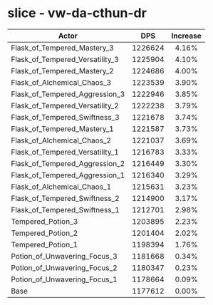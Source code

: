 # slice - vw-da-cthun-dr
| Actor | DPS | Increase |
|---|:---:|:---:|
|Flask_of_Tempered_Mastery_3|1226624|4.16%|
|Flask_of_Tempered_Versatility_3|1225904|4.10%|
|Flask_of_Tempered_Mastery_2|1224686|4.00%|
|Flask_of_Alchemical_Chaos_3|1223539|3.90%|
|Flask_of_Tempered_Aggression_3|1222946|3.85%|
|Flask_of_Tempered_Versatility_2|1222238|3.79%|
|Flask_of_Tempered_Swiftness_3|1221678|3.74%|
|Flask_of_Tempered_Mastery_1|1221587|3.73%|
|Flask_of_Alchemical_Chaos_2|1221037|3.69%|
|Flask_of_Tempered_Versatility_1|1216783|3.33%|
|Flask_of_Tempered_Aggression_2|1216449|3.30%|
|Flask_of_Tempered_Aggression_1|1216340|3.29%|
|Flask_of_Alchemical_Chaos_1|1215631|3.23%|
|Flask_of_Tempered_Swiftness_2|1214900|3.17%|
|Flask_of_Tempered_Swiftness_1|1212701|2.98%|
|Tempered_Potion_3|1203895|2.23%|
|Tempered_Potion_2|1201404|2.02%|
|Tempered_Potion_1|1198394|1.76%|
|Potion_of_Unwavering_Focus_3|1181668|0.34%|
|Potion_of_Unwavering_Focus_2|1180347|0.23%|
|Potion_of_Unwavering_Focus_1|1178664|0.09%|
|Base|1177612|0.00%|
